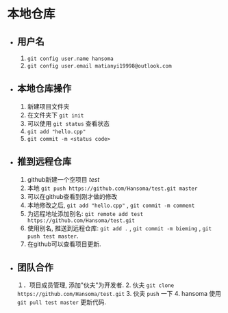# 本地仓库

* ## 用户名
    1. `git config user.name hansoma`
    2. `git config user.email matianyi19998@outlook.com`

* ## 本地仓库操作
    1. 新建项目文件夹
    2. 在文件夹下 `git init`
    3. 可以使用 `git status` 查看状态
    4. `git add "hello.cpp"`
    5. `git commit -m <status code>`
    
* ## 推到远程仓库
    1. github新建一个空项目 *test*
    2. 本地 `git push https://github.com/Hansoma/test.git master`
    3. 可以在github查看到刚才做的修改
    4. 本地修改之后, `git add "hello.cpp"` , `git commit -m comment`
    5. 为远程地址添加别名: `git remote add test https://github.com/Hansoma/test.git`
    6. 使用别名, 推送到远程仓库: `git add .` ,  `git commit -m bieming` , `git push test master`.
    7. 在github可以查看项目更新.

* ## 团队合作
    １．项目成员管理, 添加"伙夫"为开发者.
    2. 伙夫 `git clone https://github.com/Hansoma/test.git`
    3. 伙夫 `push` 一下
    4. hansoma 使用 `git pull test master` 更新代码.
    
